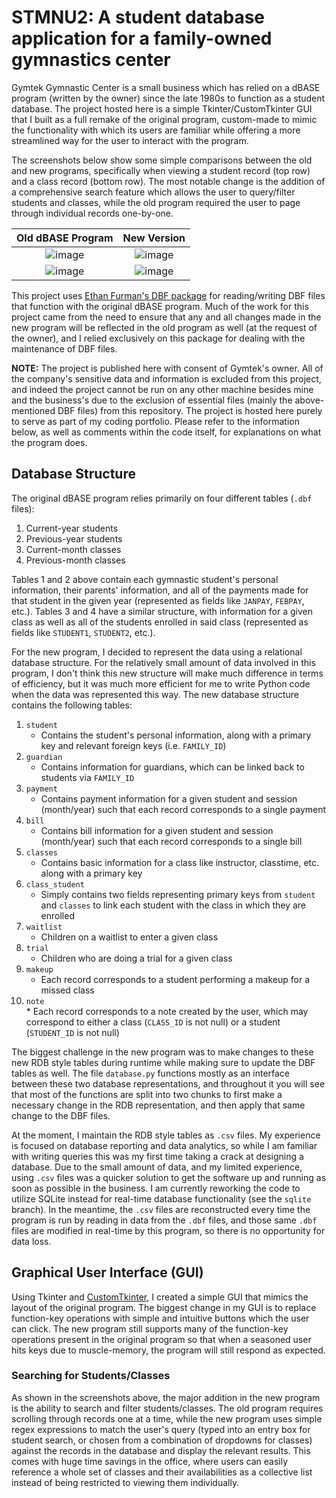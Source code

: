# STMNU2: A student database application for a family-owned gymnastics center

Gymtek Gymnastic Center is a small business which has relied on a dBASE program (written by the owner) since the late 1980s to function as a student database. The project hosted here is a simple Tkinter/CustomTkinter GUI that I built as a full remake of the original program, custom-made to mimic the functionality with which its users are familiar while offering a more streamlined way for the user to interact with the program.

The screenshots below show some simple comparisons between the old and new programs, specifically when viewing a student record (top row) and a class record (bottom row). The most notable change is the addition of a comprehensive search feature which allows the user to query/filter students and classes, while the old program required the user to page through individual records one-by-one.

Old dBASE Program             |  New Version
:-------------------------:|:-------------------------:
![image](https://github.com/user-attachments/assets/4b0df317-dba5-4ee1-a897-cf750566c8f1) | ![image](https://github.com/user-attachments/assets/a078eec4-33e9-47e6-a352-f8a54de8f6bd)
![image](https://github.com/user-attachments/assets/84fc4494-acc7-4b7d-b40c-e55493403cb0) | ![image](https://github.com/user-attachments/assets/d33507b0-cde4-4ce1-929d-df10ccc1bcfc)

This project uses [Ethan Furman's DBF package](https://github.com/ethanfurman/dbf) for reading/writing DBF files that function with the original dBASE program. Much of the work for this project came from the need to ensure that any and all changes made in the new program will be reflected in the old program as well (at the request of the owner), and I relied exclusively on this package for dealing with the maintenance of DBF files.

**NOTE:** The project is published here with consent of Gymtek's owner. All of the company's sensitive data and information is excluded from this project, and indeed the project cannot be run on any other machine besides mine and the business's due to the exclusion of essential files (mainly the above-mentioned DBF files) from this repository. The project is hosted here purely to serve as part of my coding portfolio. Please refer to the information below, as well as comments within the code itself, for explanations on what the program does.


## Database Structure
The original dBASE program relies primarily on four different tables (`.dbf` files):
  1. Current-year students
  2. Previous-year students
  3. Current-month classes
  4. Previous-month classes

Tables 1 and 2 above contain each gymnastic student's personal information, their parents' information, and all of the payments made for that student in the given year (represented as fields like `JANPAY`, `FEBPAY`, etc.). Tables 3 and 4 have a similar structure, with information for a given class as well as all of the students enrolled in said class (represented as fields like `STUDENT1`, `STUDENT2`, etc.).

For the new program, I decided to represent the data using a relational database structure. For the relatively small amount of data involved in this program, I don't think this new structure will make much difference in terms of efficiency, but it was much more efficient for me to write Python code when the data was represented this way. The new database structure contains the following tables:
  1. `student`
     * Contains the student's personal information, along with a primary key and relevant foreign keys (i.e. `FAMILY_ID`)
  2. `guardian`
     * Contains information for guardians, which can be linked back to students via `FAMILY_ID`
  3. `payment`
     * Contains payment information for a given student and session (month/year) such that each record corresponds to a single payment
  4. `bill`
     * Contains bill information for a given student and session (month/year) such that each record corresponds to a single bill
  5. `classes`
     * Contains basic information for a class like instructor, classtime, etc. along with a primary key
  6. `class_student`
     * Simply contains two fields representing primary keys from `student` and `classes` to link each student with the class in which they are enrolled
  7. `waitlist`
     * Children on a waitlist to enter a given class
  8. `trial`
     * Children who are doing a trial for a given class
  9. `makeup`
     * Each record corresponds to a student performing a makeup for a missed class
  10. `note`\
     * Each record corresponds to a note created by the user, which may correspond to either a class (`CLASS_ID` is not null) or a student (`STUDENT_ID` is not null)

The biggest challenge in the new program was to make changes to these new RDB style tables during runtime while making sure to update the DBF tables as well. The file `database.py` functions mostly as an interface between these two database representations, and throughout it you will see that most of the functions are split into two chunks to first make a necessary change in the RDB representation, and then apply that same change to the DBF files.

At the moment, I maintain the RDB style tables as `.csv` files. My experience is focused on database reporting and data analytics, so while I am familiar with writing queries this was my first time taking a crack at designing a database. Due to the small amount of data, and my limited experience, using `.csv` files was a quicker solution to get the software up and running as soon as possible in the business. I am currently reworking the code to utilize SQLite instead for real-time database functionality (see the `sqlite` branch). In the meantime, the `.csv` files are reconstructed every time the program is run by reading in data from the `.dbf` files, and those same `.dbf` files are modified in real-time by this program, so there is no opportunity for data loss. 

## Graphical User Interface (GUI)
Using Tkinter and [CustomTkinter](https://github.com/TomSchimansky/CustomTkinter), I created a simple GUI that mimics the layout of the original program. The biggest change in my GUI is to replace function-key operations with simple and intuitive buttons which the user can click. The new program still supports many of the function-key operations present in the original program so that when a seasoned user hits keys due to muscle-memory, the program will still respond as expected.

### Searching for Students/Classes
As shown in the screenshots above, the major addition in the new program is the ability to search and filter students/classes. The old program requires scrolling through records one at a time, while the new program uses simple regex expressions to match the user's query (typed into an entry box for student search, or chosen from a combination of dropdowns for classes) against the records in the database and display the relevant results. This comes with huge time savings in the office, where users can easily reference a whole set of classes and their availabilities as a collective list instead of being restricted to viewing them individually.
